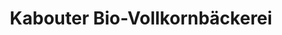 ---
title: "Kabouter Bio-Vollkornbäckerei"
url: /duisburg/kabouter-bio-vollkornbaeckerei/
shop: Bäckerei
---